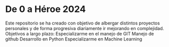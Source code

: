 # De 0 a Héroe 2024
Este repositorio se ha creado con objetivo de albergar distintos proyectos personales y de forma progresiva diariamente ir mejorando en complejidad.
Objetivos a largo plazo:
Especializarme en el manejo de GIT
Manejo de github
Desarrollo en Python
Especializarme en Machine Learning
